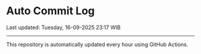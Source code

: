 # Auto Commit Log

Last updated: Tuesday, 16-09-2025 23:17 WIB

---

This repository is automatically updated every hour using GitHub Actions.
